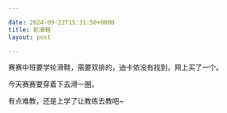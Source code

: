 ```yaml
---

date: 2024-09-22T15:31:50+0800
title: 轮滑鞋
layout: post

---
```


赛赛中班要学轮滑鞋，需要双排的，迪卡侬没有找到，网上买了一个。

今天赛赛要穿着下去滑一圈。

有点难教，还是上学了让教练去教吧~
